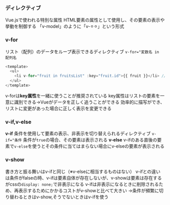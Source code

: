 ### ディレクティブ
Vue.jsで使われる特別な属性
HTML要素の属性として使用し、その要素の表示や挙動を制御する
「v-model」のように「v-⚪︎⚪︎」という形式

### v-for
リスト（配列）のデータをループ表示できるディレクティブ
`v-for="変数名 in 配列名`
```javascript
<template>
  <ul>
    <li v-for="fruit in fruitsList" :key="fruit.id">{{ fruit }}</li> //この時の変数名は自由なものを使える
  </ul>
</template>
```
v-forは**key属性**を一緒に使うことが推奨されている
key属性はリストの要素を一意に識別できる->Vueがデータを正しく追うことができる
効率的に描写ができ、リストに変更があった場合に正しく表示を変更できる

### v-if,v-else
**v-if**
条件を使用して要素の表示、非表示を切り替えられるディレクティブ
`v-if="条件`
条件が`true`の場合、その要素は表示される
**v-else**
v-ifのある直後の要素で`v-else`を使うとその条件に当てはまらない場合にv-elseの要素が表示される

### v-show
書き方と振る舞いはv-ifと同じ（※v-elseに相当するものはない）
v-ifとの違いは条件がfalseの時、v-ifは要素自体が存在しないが、v-showは要素は存在するがcssの`display: none;`で非表示になる
v-ifは非表示になるときに削除されるため、再表示するためにかかるコストがv-showと比べて大きい
->条件が頻繁に切り替わるときはv-show,そうでないときはv-ifを使う
